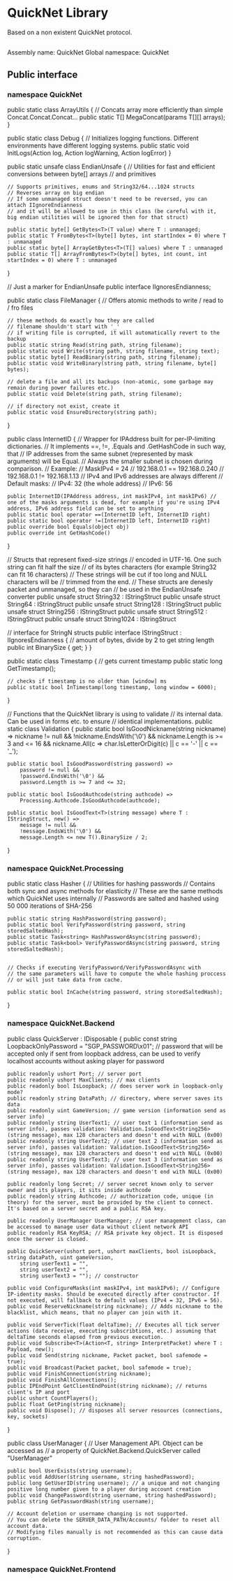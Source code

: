 # QuickNet Library
Based on a non existent QuickNet protocol.

##

Assembly name: QuickNet
Global namespace: QuickNet

## Public interface

### namespace QuickNet

public static class ArrayUtils
{
    // Concats array more efficiently than simple Concat.Concat.Concat...
    public static T[] MegaConcat<T>(params T[][] arrays);
}

public static class Debug
{
    // Initializes logging functions. Different environments have different logging systems.
    public static void InitLogs(Action<string> log, Action<string> logWarning, Action<string> logError)
}

public static unsafe class EndianUnsafe
{
    // Utilities for fast and efficient conversions between byte[] arrays
    // and primitives

    // Supports primitives, enums and String32/64...1024 structs
    // Reverses array on big endian
    // If some unmanaged struct doesn't need to be reversed, you can attach IIgnoreEndianness
    // and it will be allowed to use in this class (be careful with it, big endian utilities will be ignored then for that struct)

    public static byte[] GetBytes<T>(T value) where T : unmanaged;
    public static T FromBytes<T>(byte[] bytes, int startIndex = 0) where T : unmanaged
    public static byte[] ArrayGetBytes<T>(T[] values) where T : unmanaged
    public static T[] ArrayFromBytes<T>(byte[] bytes, int count, int startIndex = 0) where T : unmanaged
}

// Just a marker for EndianUnsafe
public interface IIgnoresEndianness;

public static class FileManager
{
    // Offers atomic methods to write / read to / fro files

    // these methods do exactly how they are called
    // filename shouldn't start with '_'
    // if writing file is corrupted, it will automatically revert to the backup
    public static string Read(string path, string filename);
    public static void Write(string path, string filename, string text);
    public static byte[] ReadBinary(string path, string filename);
    public static void WriteBinary(string path, string filename, byte[] bytes);

    // delete a file and all its backups (non-atomic, some garbage may remain during power failures etc.)
    public static void Delete(string path, string filename);

    // if directory not exist, create it
    public static void EnsureDirectory(string path);
}

public class InternetID
{
    // Wrapper for IPAddress built for per-IP-limiting dictionaries.
    // It implements ==, !=, .Equals and .GetHashCode in such way, that
    // IP addresses from the same subnet (represented by mask arguments) will be Equal.
    // Always the smaller subnet is chosen during comparison.
    // Example:
    // MaskIPv4 = 24
    // 192.168.0.1 == 192.168.0.240
    // 192.168.0.1 != 192.168.1.13
    // IPv4 and IPv6 addresses are always different
    // Default masks:
    // IPv4: 32 (the whole address)
    // IPv6: 56

    public InternetID(IPAddress address, int maskIPv4, int maskIPv6) // one of the masks arguments is dead, for example if you're using IPv4 address, IPv6 address field can be set to anything
    public static bool operator ==(InternetID left, InternetID right)
    public static bool operator !=(InternetID left, InternetID right)
    public override bool Equals(object obj)
    public override int GetHashCode()
}

// Structs that represent fixed-size strings
// encoded in UTF-16. One such string can fit half the size
// of its bytes characters (for example String32 can fit 16 characters)
// These strings will be cut if too long and NULL characters will be
// trimmed from the end.
// These structs are denesly packet and unmanaged, so they can
// be used in the EndianUnsafe converter
public unsafe struct String32 : IStringStruct
public unsafe struct String64 : IStringStruct
public unsafe struct String128 : IStringStruct
public unsafe struct String256 : IStringStruct
public unsafe struct String512 : IStringStruct
public unsafe struct String1024 : IStringStruct

// interface for StringN structs
public interface IStringStruct : IIgnoresEndianness
{
    // amount of bytes, divide by 2 to get string length
    public int BinarySize { get; }
}

public static class Timestamp
{
    // gets current timestamp
    public static long GetTimestamp();

    // checks if timestamp is no older than [window] ms
    public static bool InTimestamp(long timestamp, long window = 6000);
}

// Functions that the QuickNet library is using to validate
// its internal data. Can be used in forms etc. to ensure
// identical implementations.
public static class Validation
{
    public static bool IsGoodNickname(string nickname) =>
        nickname != null &&
        !nickname.EndsWith('\0') &&
        nickname.Length is >= 3 and <= 16 &&
        nickname.All(c => char.IsLetterOrDigit(c) || c == '-' || c == '_');

    public static bool IsGoodPassword(string password) =>
        password != null &&
        !password.EndsWith('\0') &&
        password.Length is >= 7 and <= 32;

    public static bool IsGoodAuthcode(string authcode) =>
        Processing.Authcode.IsGoodAuthcode(authcode);

    public static bool IsGoodText<T>(string message) where T : IStringStruct, new() =>
        message != null &&
        !message.EndsWith('\0') &&
        message.Length <= new T().BinarySize / 2;
}

### namespace QuickNet.Processing

public static class Hasher
{
    // Utilities for hashing passwords
    // Contains both sync and async methods for elasticity
    // These are the same methods which QuickNet uses internally
    // Passwords are salted and hashed using 50 000 iterations of SHA-256    

    public static string HashPassword(string password);
    public static bool VerifyPassword(string password, string storedSaltedHash);
    public static Task<string> HashPasswordAsync(string password);
    public static Task<bool> VerifyPasswordAsync(string password, string storedSaltedHash);


    // Checks if executing VerifyPassword/VerifyPasswordAsync with
    // the same parameters will have to compute the whole hashing proccess
    // or will just take data from cache.

    public static bool InCache(string password, string storedSaltedHash);
}

### namespace QuickNet.Backend

public class QuickServer : IDisposable
{
    public const string LoopbackOnlyPassword = "SGP_PASSWORD\x01"; // password that will be accepted only if sent from loopback address, can be used to verify localhost accounts without asking player for password

    public readonly ushort Port; // server port
    public readonly ushort MaxClients; // max clients
    public readonly bool IsLoopback; // does server work in loopback-only mode?
    public readonly string DataPath; // directory, where server saves its data
    public readonly uint GameVersion; // game version (information send as server info)
    public readonly string UserText1; // user text 1 (information send as server info), passes validation: Validation.IsGoodText<String256>(string message), max 128 characters and doesn't end with NULL (0x00)
    public readonly string UserText2; // user text 2 (information send as server info), passes validation: Validation.IsGoodText<String256>(string message), max 128 characters and doesn't end with NULL (0x00)
    public readonly string UserText3; // user text 3 (information send as server info), passes validation: Validation.IsGoodText<String256>(string message), max 128 characters and doesn't end with NULL (0x00)

    public readonly long Secret; // server secret known only to server owner and its players, it sits inside authcode
    public readonly string Authcode; // authorization code, unique (in theory) for the server, must be provided by the client to connect. It's based on a server secret and a public RSA key.

    public readonly UserManager UserManager; // user management class, can be accessed to manage user data without client network API
    public readonly RSA KeyRSA; // RSA private key object. It is disposed once the server is closed.

    public QuickServer(ushort port, ushort maxClients, bool isLoopback, string dataPath, uint gameVersion,
        string userText1 = "",
        string userText2 = "",
        string userText3 = ""); // constructor

    public void ConfigureMasks(int maskIPv4, int maskIPv6); // Configure IP-identity masks. Should be executed directly after constructor. If not executed, will fallback to default values (IPv4 = 32, IPv6 = 56). 
    public void ReserveNickname(string nickname); // Adds nickname to the blacklist, which means, that no player can join with it.

    public void ServerTick(float deltaTime); // Executes all tick server actions (data receive, executing subscribtions, etc.) assuming that deltaTime seconds elapsed from previous execution.
    public void Subscribe<T>(Action<T, string> InterpretPacket) where T : Payload, new();
    public void Send(string nickname, Packet packet, bool safemode = true);
    public void Broadcast(Packet packet, bool safemode = true);
    public void FinishConnection(string nickname);
    public void FinishAllConnections();
    public IPEndPoint GetClientEndPoint(string nickname); // returns client's IP and port
    public ushort CountPlayers();
    public float GetPing(string nickname);
    public void Dispose(); // disposes all server resources (connections, key, sockets)
}

public class UserManager
{
    // User Management API. Object can be accessed as
    // a property of QuickNet.Backend.QuickServer called "UserManager"

    public bool UserExists(string username);
    public void AddUser(string username, string hashedPassword);
    public long GetUserID(string username); // a unique and not changing positive long number given to a player during account creation
    public void ChangePassword(string username, string hashedPassword);
    public string GetPasswordHash(string username);

    // Account deletion or username changing is not supported.
    // You can delete the SERVER_DATA_PATH/Accounts/ folder to reset all account data.
    // Modifying files manually is not recommended as this can cause data corruption.
}

### namespace QuickNet.Frontend
